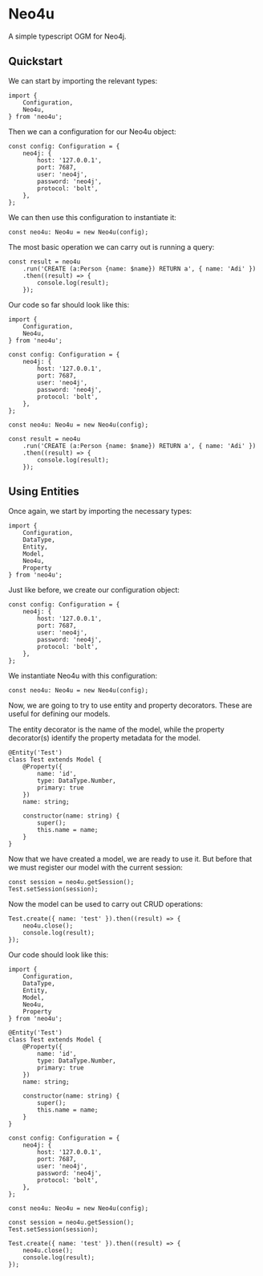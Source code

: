# Neo4u

A simple typescript OGM for Neo4j.

## Quickstart

We can start by importing the relevant types:

```
import {
    Configuration,
    Neo4u,
} from 'neo4u';
```

Then we can a configuration for our Neo4u object:

```
const config: Configuration = {
    neo4j: {
        host: '127.0.0.1',
        port: 7687,
        user: 'neo4j',
        password: 'neo4j',
        protocol: 'bolt',
    },
};
```

We can then use this configuration to instantiate it:

```
const neo4u: Neo4u = new Neo4u(config);
```

The most basic operation we can carry out is running a query:

```
const result = neo4u
    .run('CREATE (a:Person {name: $name}) RETURN a', { name: 'Adi' })
    .then((result) => {
        console.log(result);
    });
```

Our code so far should look like this:

```
import {
    Configuration,
    Neo4u,
} from 'neo4u';

const config: Configuration = {
    neo4j: {
        host: '127.0.0.1',
        port: 7687,
        user: 'neo4j',
        password: 'neo4j',
        protocol: 'bolt',
    },
};

const neo4u: Neo4u = new Neo4u(config);

const result = neo4u
    .run('CREATE (a:Person {name: $name}) RETURN a', { name: 'Adi' })
    .then((result) => {
        console.log(result);
    });
```

## Using Entities
Once again, we start by importing the necessary types:
```
import {
    Configuration,
    DataType,
    Entity,
    Model,
    Neo4u,
    Property
} from 'neo4u';
```

Just like before, we create our configuration object:
```
const config: Configuration = {
    neo4j: {
        host: '127.0.0.1',
        port: 7687,
        user: 'neo4j',
        password: 'neo4j',
        protocol: 'bolt',
    },
};
```

We instantiate Neo4u with this configuration:
```
const neo4u: Neo4u = new Neo4u(config);
```

Now, we are going to try to use entity and property decorators. These are useful for defining our models.

The entity decorator is the name of the model, while the property decorator(s) identify the property metadata for the model.
```
@Entity('Test')
class Test extends Model {
    @Property({
        name: 'id',
        type: DataType.Number,
        primary: true
    })
    name: string;

    constructor(name: string) {
        super();
        this.name = name;
    }
}
```

Now that we have created a model, we are ready to use it. But before that we must register our model with the current session:
```
const session = neo4u.getSession();
Test.setSession(session);
```

Now the model can be used to carry out CRUD operations:
```
Test.create({ name: 'test' }).then((result) => {
    neo4u.close();
    console.log(result);
});
```

Our code should look like this:
```
import {
    Configuration,
    DataType,
    Entity,
    Model,
    Neo4u,
    Property
} from 'neo4u';

@Entity('Test')
class Test extends Model {
    @Property({
        name: 'id',
        type: DataType.Number,
        primary: true
    })
    name: string;

    constructor(name: string) {
        super();
        this.name = name;
    }
}

const config: Configuration = {
    neo4j: {
        host: '127.0.0.1',
        port: 7687,
        user: 'neo4j',
        password: 'neo4j',
        protocol: 'bolt',
    },
};

const neo4u: Neo4u = new Neo4u(config);

const session = neo4u.getSession();
Test.setSession(session);

Test.create({ name: 'test' }).then((result) => {
    neo4u.close();
    console.log(result);
});
```